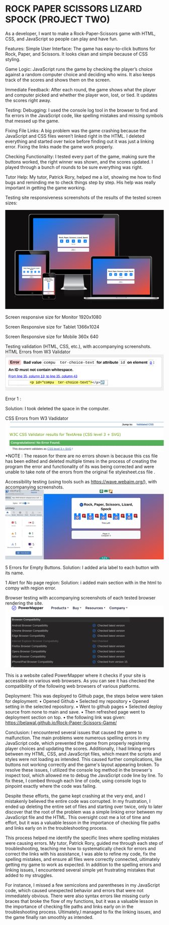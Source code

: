 <h1> ROCK PAPER SCISSORS LIZARD SPOCK (PROJECT TWO) </h1>
As a developer, I want to make a Rock-Paper-Scissors game with HTML, CSS, and JavaScript so people can play and have fun.

Features: 
Simple User Interface: The game has easy-to-click buttons for Rock, Paper, and Scissors. It looks clean and simple because of CSS styling. 

Game Logic: JavaScript runs the game by checking the player’s choice against a random computer choice and deciding who wins. It also keeps track of the scores and shows them on the screen.

Immediate Feedback: After each round, the game shows what the player and computer picked and whether the player won, lost, or tied. It updates the scores right away.

Testing: Debugging: I used the console log tool in the browser to find and fix errors in the JavaScript code, like spelling mistakes and missing symbols that messed up the game.

Fixing File Links: A big problem was the game crashing because the JavaScript and CSS files weren’t linked right in the HTML. 
I deleted everything and started over twice before finding out it was just a linking error. Fixing the links made the game work properly.

Checking Functionality: I tested every part of the game, making sure the buttons worked, the right winner was shown, and the scores updated. I played through a bunch of rounds to be sure everything was right.

Tutor Help: My tutor, Patrick Rory, helped me a lot, showing me how to find bugs and reminding me to check things step by step. His help was really important in getting the game working.

Testing site responsiveness screenshots of the results of the tested screen sizes:

<img src="assets/images/responsive.png">

Screen responsive size for Monitor 1920x1080

Screen Responsive size for Tablet 1366x1024

Screen Responsive size for Mobile 360x 640


Testing validation (HTML, CSS, etc.), with accompanying screenshots. HTML Errors from W3 Validator
<img src="assets/images/htmlvalidator.png">

Error 1 :

Solution: I took deleted the space in the computer.

CSS Errors from W3 Vadidator
<img src="assets/images/cssvalidator.png">
*NOTE : The reason for there are no errors shown is because this css file has been edited and deleted multiple times in the process of creating the program the error and functionality of its was being corrected and were unable to take note of the errors from the original fie stylesheet.css file .

Accessibility testing (using tools such as https://wave.webaim.org/), with accompanying screenshots.
<img src="assets/images/waveerror.png">

5 Errors for Empty Buttons. Solution: I added aria label to each button with its name.

1 Alert for No page region: Solution: i added main section with in the html to compy with region error.

Browser testing with accompanying screenshots of each tested browser rendering the site.
<img src="assets/images/browsers.png">

This is a website called PowerMapper where it checks if your site is accessible on various web browsers. As you can see it has checked the compatibility of the following web browsers of various platforms.

Deployment:
This was deployed to Github page, the steps below were taken for deployment:
•	Opened Github
•	Selected my repository
•	Opened setting in the selected repository.
•	Went to github pages
•	Selected deploy source from none to main and save.
•	Then refreshed page went to deployment section on top. 
•	 the following link was given:
https://belawal.github.io/Rock-Paper-Scissors-Game/

Conclusion:
I encountered several issues that caused the game to malfunction. The main problems were numerous spelling errors in my JavaScript code, which prevented the game from properly registering player choices and updating the scores. Additionally, I had linking errors between my HTML, CSS, and JavaScript files, which meant the scripts and styles were not loading as intended. 
This caused further complications, like buttons not working correctly and the game's layout appearing broken. 
To resolve these issues, I utilized the console log method in the browser's inspect tool, which allowed me to debug the JavaScript code line by line. 
To fix these, I combed through each line of code, using console logs to pinpoint exactly where the code was failing. 

Despite these efforts, the game kept crashing at the very end, and I mistakenly believed the entire code was corrupted. In my frustration, I ended up deleting the entire set of files and starting over twice, only to later discover that the root of the problem was a simple linking error between my JavaScript file and the HTML. This oversight cost me a lot of time and effort, but it was a valuable lesson in the importance of checking file paths and links early on in the troubleshooting process.

This process helped me identify the specific lines where spelling mistakes were causing errors. My tutor, Patrick Rory, guided me through each step of troubleshooting, teaching me how to systematically check for errors and correct the links with his assistance, I was able to refine my code, fix the spelling mistakes, and ensure all files were correctly connected, ultimately getting my game to work as expected. In addition to the spelling errors and linking issues, I encountered several simple yet frustrating mistakes that added to my struggles.

For instance, I missed a few semicolons and parentheses in my JavaScript code, which caused unexpected behavior and errors that were not immediately obvious. There were also syntax errors like missing curly braces that broke the flow of my functions, but it was a valuable lesson in the importance of checking file paths and links early on in the troubleshooting process. Ultimately,I managed to fix the linking issues, and the game finally ran smoothly as intended.


